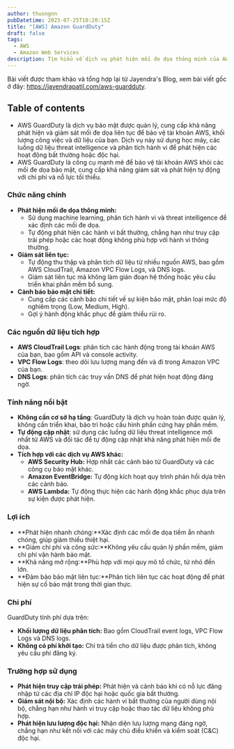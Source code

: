 ```yaml
---
author: thuongnn
pubDatetime: 2023-07-25T10:20:15Z
title: "[AWS] Amazon GuardDuty"
draft: false
tags:
  - AWS
  - Amazon Web Services
description: Tìm hiểu về dịch vụ phát hiện mối đe dọa thông minh của AWS, sử dụng machine learning để bảo vệ tài khoản.
---
```


Bài viết được tham khảo và tổng hợp lại từ Jayendra's Blog, xem bài viết gốc ở đây: https://jayendrapatil.com/aws-guardduty.

## Table of contents

- AWS GuardDuty là dịch vụ bảo mật được quản lý, cung cấp khả năng phát hiện và giám sát mối đe dọa liên tục để bảo vệ tài khoản AWS, khối lượng công việc và dữ liệu của bạn. Dịch vụ này sử dụng học máy, các luồng dữ liệu threat intelligence và phân tích hành vi để phát hiện các hoạt động bất thường hoặc độc hại.
- AWS GuardDuty là công cụ mạnh mẽ để bảo vệ tài khoản AWS khỏi các mối đe dọa bảo mật, cung cấp khả năng giám sát và phát hiện tự động với chi phí và nỗ lực tối thiểu.

### **Chức năng chính**

- **Phát hiện mối đe dọa thông minh:**
  - Sử dụng machine learning, phân tích hành vi và threat intelligence để xác định các mối đe dọa.
  - Tự động phát hiện các hành vi bất thường, chẳng hạn như truy cập trái phép hoặc các hoạt động không phù hợp với hành vi thông thường.
- **Giám sát liên tục:**
  - Tự động thu thập và phân tích dữ liệu từ nhiều nguồn AWS, bao gồm AWS CloudTrail, Amazon VPC Flow Logs, và DNS logs.
  - Giám sát liên tục mà không làm gián đoạn hệ thống hoặc yêu cầu triển khai phần mềm bổ sung.
- **Cảnh báo bảo mật chi tiết:**
  - Cung cấp các cảnh báo chi tiết về sự kiện bảo mật, phân loại mức độ nghiêm trọng (Low, Medium, High).
  - Gợi ý hành động khắc phục để giảm thiểu rủi ro.

### **Các nguồn dữ liệu tích hợp**

- **AWS CloudTrail Logs**: phân tích các hành động trong tài khoản AWS của bạn, bao gồm API và console activity.
- **VPC Flow Logs**: theo dõi lưu lượng mạng đến và đi trong Amazon VPC của bạn.
- **DNS Logs**: phân tích các truy vấn DNS để phát hiện hoạt động đáng ngờ.

### **Tính năng nổi bật**

- **Không cần cơ sở hạ tầng**: GuardDuty là dịch vụ hoàn toàn được quản lý, không cần triển khai, bảo trì hoặc cấu hình phần cứng hay phần mềm.
- **Tự động cập nhật**: sử dụng các luồng dữ liệu threat intelligence mới nhất từ AWS và đối tác để tự động cập nhật khả năng phát hiện mối đe dọa.
- **Tích hợp với các dịch vụ AWS khác:**
  - **AWS Security Hub:** Hợp nhất các cảnh báo từ GuardDuty và các công cụ bảo mật khác.
  - **Amazon EventBridge:** Tự động kích hoạt quy trình phản hồi dựa trên các cảnh báo.
  - **AWS Lambda:** Tự động thực hiện các hành động khắc phục dựa trên sự kiện được phát hiện.

### **Lợi ích**

- **Phát hiện nhanh chóng:**Xác định các mối đe dọa tiềm ẩn nhanh chóng, giúp giảm thiểu thiệt hại.
- **Giảm chi phí và công sức:**Không yêu cầu quản lý phần mềm, giảm chi phí vận hành bảo mật.
- **Khả năng mở rộng:**Phù hợp với mọi quy mô tổ chức, từ nhỏ đến lớn.
- **Đảm bảo bảo mật liên tục:**Phân tích liên tục các hoạt động để phát hiện sự cố bảo mật trong thời gian thực.

### **Chi phí**

GuardDuty tính phí dựa trên:

- **Khối lượng dữ liệu phân tích:** Bao gồm CloudTrail event logs, VPC Flow Logs và DNS logs.
- **Không có phí khởi tạo:** Chỉ trả tiền cho dữ liệu được phân tích, không yêu cầu phí đăng ký.

### **Trường hợp sử dụng**

- **Phát hiện truy cập trái phép:**
  Phát hiện và cảnh báo khi có nỗ lực đăng nhập từ các địa chỉ IP độc hại hoặc quốc gia bất thường.
- **Giám sát nội bộ:**
  Xác định các hành vi bất thường của người dùng nội bộ, chẳng hạn như hành vi truy cập hoặc thao tác dữ liệu không phù hợp.
- **Phát hiện lưu lượng độc hại:**
  Nhận diện lưu lượng mạng đáng ngờ, chẳng hạn như kết nối với các máy chủ điều khiển và kiểm soát (C&C) độc hại.
